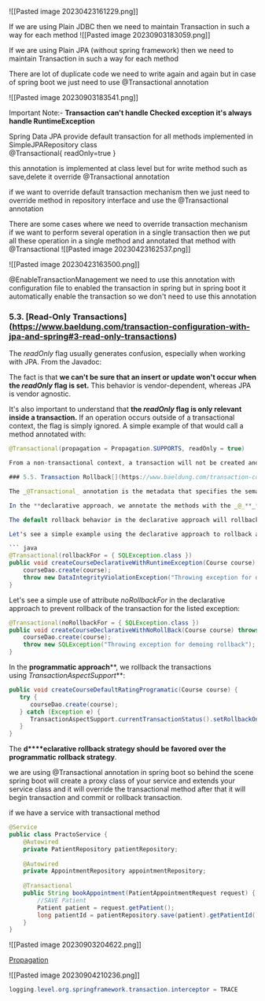 ![[Pasted image 20230423161229.png]]

If we are using Plain JDBC then we need to maintain Transaction in such a way for each method
![[Pasted image 20230903183059.png]]

If we are using Plain JPA (without spring framework) then we need to maintain Transaction in such a way for each method

There are lot of duplicate code we need to write again and again but in case of spring boot we just need to use @Transactional annotation

![[Pasted image 20230903183541.png]]

Important Note:-
**Transaction can't handle Checked exception it's always handle RuntimeException**


Spring Data JPA provide default transaction for all methods implemented in SimpleJPARepository class  
@Transactional{
readOnly=true
}

this annotation is implemented at class level but for write method such as save,delete it override @Transactional annotation

if we want to override default transaction mechanism then we just need to override method in  repository interface  and use the @Transactional annotation


There are some cases where we need to override transaction mechanism  
if we want to perform several operation in a single transaction then we put all these operation in a single method and annotated that method with @Transactional
![[Pasted image 20230423162537.png]]

![[Pasted image 20230423163500.png]]

@EnableTransactionManagement   we need to use this annotation with configuration file to enabled the transaction in spring but in spring boot it automatically enable the transaction so we don't need to use this annotation

### **5.3. [Read-Only Transactions]**(https://www.baeldung.com/transaction-configuration-with-jpa-and-spring#3-read-only-transactions)


The _readOnly_ flag usually generates confusion, especially when working with JPA. From the Javadoc:

The fact is that **we can't be sure that an insert or update won't occur when the _readOnly_ flag is set.** This behavior is vendor-dependent, whereas JPA is vendor agnostic.

It's also important to understand that **the _readOnly_ flag is only relevant inside a transaction.** If an operation occurs outside of a transactional context, the flag is simply ignored. A simple example of that would call a method annotated with:

```java
@Transactional(propagation = Propagation.SUPPORTS, readOnly = true)

From a non-transactional context, a transaction will not be created and the _readOnly_ flag will be ignored.

### 5.5. Transaction Rollback[](https://www.baeldung.com/transaction-configuration-with-jpa-and-spring#5-transaction-rollback)

The _@Transactional_ annotation is the metadata that specifies the semantics of the transactions on a method. We have two ways to rollback a transaction: declarative and programmatic.

In the **declarative approach, we annotate the methods with the _@_**_**Transactional**_ **annotation**. The _@Transactional_ annotation makes use of the attributes _rollbackFor_ or _rollbackForClassName_ to rollback the transactions, and the attributes _noRollbackFor_ or _noRollbackForClassName_ to avoid rollback on listed exceptions.

The default rollback behavior in the declarative approach will rollback on runtime exceptions.

Let's see a simple example using the declarative approach to rollback a transaction for runtime exceptions or errors:

``` java
@Transactional(rollbackFor = { SQLException.class })
public void createCourseDeclarativeWithRuntimeException(Course course) {
    courseDao.create(course);
    throw new DataIntegrityViolationException("Throwing exception for demoing Rollback!!!");
}
```

Let's see a simple use of attribute _noRollbackFor_ in the declarative approach to prevent rollback of the transaction for the listed exception:
``` java
@Transactional(noRollbackFor = { SQLException.class })
public void createCourseDeclarativeWithNoRollBack(Course course) throws SQLException {
    courseDao.create(course);
    throw new SQLException("Throwing exception for demoing rollback");
}
```
 
 In the **programmatic approach****, we rollback the transactions using _TransactionAspectSupport_**:
 ``` java
 public void createCourseDefaultRatingProgramatic(Course course) {
    try {
       courseDao.create(course);
    } catch (Exception e) {
       TransactionAspectSupport.currentTransactionStatus().setRollbackOnly();
    }
}
```

The **d****eclarative rollback strategy should be favored over the programmatic rollback strategy**.


we are using @Transactional annotation in spring boot so behind the scene spring boot will create a proxy class of your service and extends your service class and it will override the  transactional method after that it will begin transaction and commit or rollback transaction.

if we have a service with transactional method
```Java
@Service  
public class PractoService {  
    @Autowired  
    private PatientRepository patientRepository;  
  
    @Autowired  
    private AppointmentRepository appointmentRepository;  
  
    @Transactional  
    public String bookAppointment(PatientAppointmentRequest request) {  
        //SAVE Patient  
        Patient patient = request.getPatient();  
        long patientId = patientRepository.save(patient).getPatientId();
    }
}
```

![[Pasted image 20230903204622.png]]

[Propagation](https://www.javainuse.com/spring/boot-transaction-propagation)

![[Pasted image 20230904210236.png]]

```Java
logging.level.org.springframework.transaction.interceptor = TRACE
```
